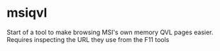 # msiqvl
Start of a tool to make browsing MSI's own memory QVL pages easier. Requires inspecting the URL they use from the F11 tools
